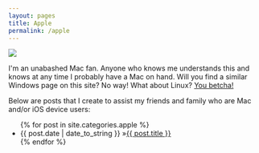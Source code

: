 ```yaml
---
layout: pages
title: Apple
permalink: /apple
---
```


<img class="category" src="http://www.stevencombs.com/images/design/apple.svg" />

I'm an unabashed Mac fan. Anyone who knows me understands this and knows at any time I probably have a Mac on hand. Will you find a similar Windows page on this site? No way! What about Linux? <a href="linux.html">You betcha!</a>

Below are posts that I create to assist my friends and family who are Mac and/or iOS device users:

<ul id="blog-posts" class="posts">
{% for post in site.categories.apple %}
    <li><span>{{ post.date | date_to_string }} &raquo;</span><a href="{{ post.url }}">{{ post.title }}</a></li>
{% endfor %}
</ul>
